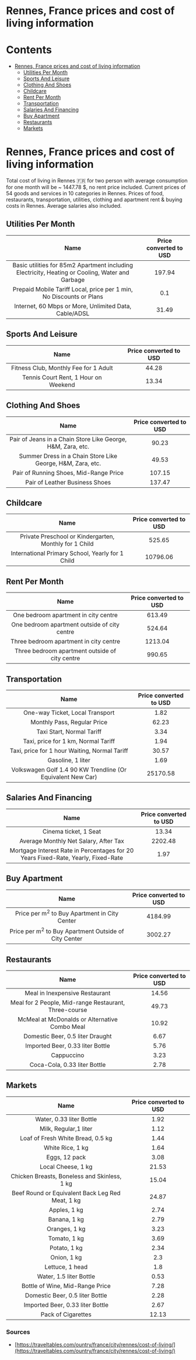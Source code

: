 
Rennes, France prices and cost of living information
====================================================

Contents
========

* [Rennes, France prices and cost of living information](#rennes-france-prices-and-cost-of-living-information)
	* [Utilities Per Month](#utilities-per-month)
	* [Sports And Leisure](#sports-and-leisure)
	* [Clothing And Shoes](#clothing-and-shoes)
	* [Childcare](#childcare)
	* [Rent Per Month](#rent-per-month)
	* [Transportation](#transportation)
	* [Salaries And Financing](#salaries-and-financing)
	* [Buy Apartment](#buy-apartment)
	* [Restaurants](#restaurants)
	* [Markets](#markets)

# Rennes, France prices and cost of living information


Total cost of living in Rennes 🇫🇷 for two person with average consumption for one month will be ~ 1447.78 $, no rent 
price included. Current prices of 54 goods and services in 10 categories  in Rennes. Prices of food, restaurants, 
transportation, utilities, clothing and apartment rent & buying costs in Rennes. Average salaries also included.
## Utilities Per Month
  

|Name|Price converted to USD|
| :---: | :---: |
|Basic utilities for 85m2 Apartment including Electricity, Heating or Cooling, Water and Garbage|197.94|
|Prepaid Mobile Tariff Local, price per 1 min, No Discounts or Plans|0.1|
|Internet, 60 Mbps or More, Unlimited Data, Cable/ADSL|31.49|
  

## Sports And Leisure
  

|Name|Price converted to USD|
| :---: | :---: |
|Fitness Club, Monthly Fee for 1 Adult|44.28|
|Tennis Court Rent, 1 Hour on Weekend|13.34|
  

## Clothing And Shoes
  

|Name|Price converted to USD|
| :---: | :---: |
|Pair of Jeans in a Chain Store Like George, H&M, Zara, etc.|90.23|
|Summer Dress in a Chain Store Like George, H&M, Zara, etc.|49.53|
|Pair of Running Shoes, Mid-Range Price|107.15|
|Pair of Leather Business Shoes|137.47|
  

## Childcare
  

|Name|Price converted to USD|
| :---: | :---: |
|Private Preschool or Kindergarten, Monthly for 1 Child|525.65|
|International Primary School, Yearly for 1 Child|10796.06|
  

## Rent Per Month
  

|Name|Price converted to USD|
| :---: | :---: |
|One bedroom apartment in city centre|613.49|
|One bedroom apartment outside of city centre|524.64|
|Three bedroom apartment in city centre|1213.04|
|Three bedroom apartment outside of city centre|990.65|
  

## Transportation
  

|Name|Price converted to USD|
| :---: | :---: |
|One-way Ticket, Local Transport|1.82|
|Monthly Pass, Regular Price|62.23|
|Taxi Start, Normal Tariff|3.34|
|Taxi, price for 1 km, Normal Tariff|1.94|
|Taxi, price for 1 hour Waiting, Normal Tariff|30.57|
|Gasoline, 1 liter|1.69|
|Volkswagen Golf 1.4 90 KW Trendline (Or Equivalent New Car)|25170.58|
  

## Salaries And Financing
  

|Name|Price converted to USD|
| :---: | :---: |
|Cinema ticket, 1 Seat|13.34|
|Average Monthly Net Salary, After Tax|2202.48|
|Mortgage Interest Rate in Percentages for 20 Years Fixed-Rate, Yearly, Fixed-Rate|1.97|
  

## Buy Apartment
  

|Name|Price converted to USD|
| :---: | :---: |
|Price per m<sup>2</sup> to Buy Apartment in City Center|4184.99|
|Price per m<sup>2</sup> to Buy Apartment Outside of City Center|3002.27|
  

## Restaurants
  

|Name|Price converted to USD|
| :---: | :---: |
|Meal in Inexpensive Restaurant|14.56|
|Meal for 2 People, Mid-range Restaurant, Three-course|49.73|
|McMeal at McDonalds or Alternative Combo Meal|10.92|
|Domestic Beer, 0.5 liter Draught|6.67|
|Imported Beer, 0.33 liter Bottle|5.76|
|Cappuccino|3.23|
|Coca-Cola, 0.33 liter Bottle|2.78|
  

## Markets
  

|Name|Price converted to USD|
| :---: | :---: |
|Water, 0.33 liter Bottle|1.92|
|Milk, Regular,1 liter|1.12|
|Loaf of Fresh White Bread, 0.5 kg|1.44|
|White Rice, 1 kg|1.64|
|Eggs, 12 pack|3.08|
|Local Cheese, 1 kg|21.53|
|Chicken Breasts, Boneless and Skinless, 1 kg|15.04|
|Beef Round or Equivalent Back Leg Red Meat, 1 kg |24.87|
|Apples, 1 kg|2.74|
|Banana, 1 kg|2.79|
|Oranges, 1 kg|3.23|
|Tomato, 1 kg|3.69|
|Potato, 1 kg|2.34|
|Onion, 1 kg|2.3|
|Lettuce, 1 head|1.8|
|Water, 1.5 liter Bottle|0.53|
|Bottle of Wine, Mid-Range Price|7.28|
|Domestic Beer, 0.5 liter Bottle|2.28|
|Imported Beer, 0.33 liter Bottle|2.67|
|Pack of Cigarettes|12.13|
  

### Sources

- [https://traveltables.com/ountry/france/city/rennes/cost-of-living/](https://traveltables.com/ountry/france/city/rennes/cost-of-living/)
